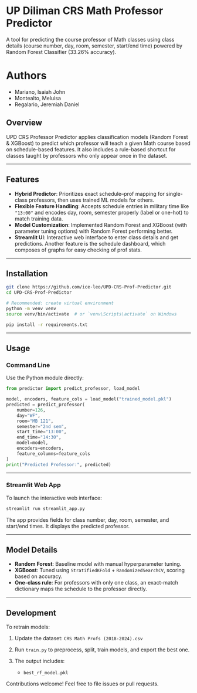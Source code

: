 # UP Diliman CRS Math Professor Predictor

A tool for predicting the course professor of Math classes using class details (course number, day, room, semester, start/end time) powered by Random Forest Classifier (33.26% accuracy).

# Authors
- Mariano, Isaiah John
- Montealto, Meluisa
- Regalario, Jeremiah Daniel

## Overview

UPD CRS Professor Predictor applies classification models (Random Forest & XGBoost) to predict which professor will teach a given Math course based on schedule-based features. It also includes a rule-based shortcut for classes taught by professors who only appear once in the dataset.

---

## Features

* **Hybrid Predictor**: Prioritizes exact schedule–prof mapping for single-class professors, then uses trained ML models for others.
* **Flexible Feature Handling**: Accepts schedule entries in military time like `"13:00"` and encodes day, room, semester properly (label or one-hot) to match training data.
* **Model Customization**: Implemented Random Forest and XGBoost (with parameter tuning options) with Random Forest performing better.
* **Streamlit UI**: Interactive web interface to enter class details and get predictions. Another feature is the schedule dashboard, which composes of graphs for easy checking of prof stats.

---

## Installation

```bash
git clone https://github.com/ice-leo/UPD-CRS-Prof-Predictor.git
cd UPD-CRS-Prof-Predictor

# Recommended: create virtual environment
python -m venv venv
source venv/bin/activate  # or `venv\Scripts\activate` on Windows

pip install -r requirements.txt
```

---

## Usage

### Command Line

Use the Python module directly:

```python
from predictor import predict_professor, load_model

model, encoders, feature_cols = load_model("trained_model.pkl")
predicted = predict_professor(
    number=126,
    day="WF",
    room="MB 121",
    semester="2nd sem",
    start_time="13:00",
    end_time="14:30",
    model=model,
    encoders=encoders,
    feature_columns=feature_cols
)
print("Predicted Professor:", predicted)
```

---

### Streamlit Web App

To launch the interactive web interface:

```bash
streamlit run streamlit_app.py
```

The app provides fields for class number, day, room, semester, and start/end times. It displays the predicted professor.

---

## Model Details

* **Random Forest**: Baseline model with manual hyperparameter tuning.
* **XGBoost**: Tuned using `StratifiedKFold` + `RandomizedSearchCV`, scoring based on accuracy.
* **One-class rule**: For professors with only one class, an exact-match dictionary maps the schedule to the professor directly.

---

## Development

To retrain models:

1. Update the dataset: `CRS Math Profs (2018-2024).csv`
2. Run `train.py` to preprocess, split, train models, and export the best one.
3. The output includes:

   * `best_rf_model.pkl`

Contributions welcome! Feel free to file issues or pull requests.
